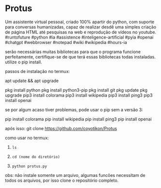 # Protus
Um assistente virtual pessoal, criado 100% apartir do python, com suporte para conversas humanizadas, capaz de realizar desdê uma simples criação de página HTML até pesquisas na web e reprodução de vídeos no youtube.   #runtofuture #python #ia #assistence #inteligence-artificial #pyia #openai #chatgpt #webbrowser #notepad #wiki #wikipedia #hours-ia

serão necessárias muitas bibliotecas para que o programa funcione perfeitamente, certifique-se de que terá essas bibliotecas todas instaladas.
utilize o pip install.

passos de instalação no termux:

apt update && apt upgrade

pkg install python
pkg install python3-pip
pkg install git
pkg update
pkg upgrade
pip3 install colorama
pip3 install wikipedia
pip3 install ping3
pip3 install openai

se por algum acaso tiver problemas, pode usar o pip sem a versão 3:

pip install colorama
pip install wikipedia
pip install ping3
pip install openai


após isso: git clone https://github.com/coyotikon/Protus

como usar no termux:
1.     ls
2.     cd (nome do diretório)
3.     python protus.py


obs: não instale somente um arquivo, algumas funcões necessitam de todos os arquivos, por isso clone o repositório completo.
